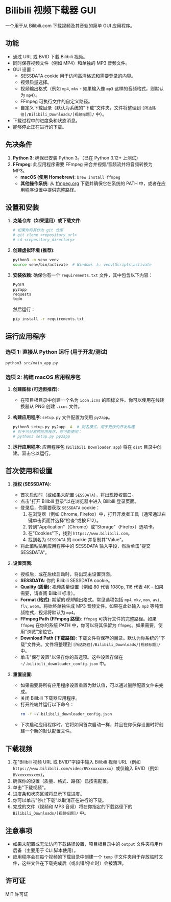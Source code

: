 # Bilibili 视频下载器 GUI

一个用于从 Bilibili.com 下载视频及其音轨的简单 GUI 应用程序。

## 功能

- 通过 URL 或 BVID 下载 Bilibili 视频。
- 同时保存视频文件（例如 MP4）和单独的 MP3 音频文件。
- GUI 设置：
    - SESSDATA cookie 用于访问高清格式和需要登录的内容。
    - 视频质量选择。
    - 视频输出格式（例如 `mp4`, `mkv` - 如果输入像 `mp3` 这样的音频格式，则默认为 `mp4`）。
    - FFmpeg 可执行文件的自定义路径。
    - 自定义下载目录（默认为系统的"下载"文件夹，文件将整理到 `[所选路径]/Bilibili_Downloads/[视频标题]/` 中）。
- 下载过程中的进度条和状态消息。
- 能够停止正在进行的下载。

## 先决条件

1.  **Python 3**: 确保已安装 Python 3。（已在 Python 3.12+ 上测试）
2.  **FFmpeg**: 此应用程序需要 FFmpeg 来合并视频/音频流并将音频转换为 MP3。
    -   **macOS (使用 Homebrew)**: `brew install ffmpeg`
    -   **其他操作系统**: 从 [ffmpeg.org](https://ffmpeg.org/download.html) 下载并确保它在系统的 PATH 中，或者在应用程序设置中提供完整路径。

## 设置和安装

1.  **克隆仓库（如果适用）或下载文件**:
    ```bash
    # 如果你将其作为 git 仓库
    # git clone <repository_url>
    # cd <repository_directory>
    ```

2.  **创建虚拟环境 (推荐)**:
    ```bash
    python3 -m venv venv
    source venv/bin/activate  # Windows 上: venv\Scripts\activate
    ```

3.  **安装依赖**:
    确保你有一个 `requirements.txt` 文件，其中包含以下内容：
    ```txt
    PyQt5
    py2app
    requests
    tqdm
    ```
    然后运行：
    ```bash
    pip install -r requirements.txt
    ```

## 运行应用程序

### 选项 1: 直接从 Python 运行 (用于开发/测试)

```bash
python3 src/main_app.py
```

### 选项 2: 构建 macOS 应用程序包

1.  **创建图标 (可选但推荐)**:
    -   在项目根目录中创建一个名为 `icon.icns` 的图标文件。你可以使用在线转换器从 PNG 创建 `.icns` 文件。

2.  **构建应用程序**:
    `setup.py` 文件配置为使用 `py2app`。
    ```bash
    python3 setup.py py2app -A  # 别名模式，用于更快的开发构建
    # 对于可分发的应用程序，你可能使用：
    # python3 setup.py py2app
    ```

3.  **运行应用程序**:
    应用程序包 (`Bilibili Downloader.app`) 将在 `dist` 目录中创建。双击它以运行。

## 首次使用和设置

1.  **授权 (SESSDATA)**:
    -   首次启动时（或如果未配置 `SESSDATA`），将出现授权窗口。
    -   点击"打开 Bilibili 登录"以在浏览器中进入 Bilibili 登录页面。
    -   登录后，你需要获取 `SESSDATA` cookie：
        1.  在浏览器（例如 Chrome, Firefox）中，打开开发者工具（通常通过右键单击页面并选择"检查"或按 F12）。
        2.  转到"Application"（Chrome）或"Storage"（Firefox）选项卡。
        3.  在"Cookies"下，找到 `https://www.bilibili.com`。
        4.  找到名为 `SESSDATA` 的 cookie 并复制其"Value"。
    -   将此值粘贴到应用程序中的 SESSDATA 输入字段，然后单击"提交 SESSDATA"。

2.  **设置页面**:
    -   授权后，或在后续启动时，将出现主设置页面。
    -   **SESSDATA**: 你的 Bilibili SESSDATA cookie。
    -   **Quality (质量)**: 视频质量设置（例如 80 代表 1080p, 116 代表 4K - 如果需要，请查阅 Bilibili 标准）。
    -   **Format (格式)**: 期望的*视频*输出格式。常见选项包括 `mp4`, `mkv`, `mov`, `avi`, `flv`, `webm`。将始终单独生成 MP3 音频文件。如果在此处输入 `mp3` 等纯音频格式，视频将默认为 `mp4`。
    -   **FFmpeg Path (FFmpeg 路径)**: `ffmpeg` 可执行文件的完整路径。如果 `ffmpeg` 在你的系统 PATH 中，你可以将其保留为 `ffmpeg`。如果需要，使用"浏览"定位它。
    -   **Download Path (下载路径)**: 下载文件将保存的目录。默认为你系统的"下载"文件夹。文件将整理到 `[所选路径]/Bilibili_Downloads/[视频标题]/` 中。
    -   单击"保存设置"以保存你的首选项。这些设置存储在 `~/.bilibili_downloader_config.json` 中。

3.  **重置设置**:
    -   如果需要将所有应用程序设置重置为默认值，可以通过删除配置文件来完成。
    -   关闭 Bilibili 下载器应用程序。
    -   打开终端并运行以下命令：
        ```bash
        rm -f ~/.bilibili_downloader_config.json
        ```
    -   下次启动应用程序时，它将如同首次启动一样，并且在你保存设置时将创建一个新的默认配置文件。

## 下载视频

1.  在"Bilibili 视频 URL 或 BVID"字段中输入 Bilibili 视频 URL（例如 `https://www.bilibili.com/video/BVxxxxxxxxxx`）或仅输入 BVID（例如 `BVxxxxxxxxxx`）。
2.  确保你的设置（质量、格式、路径）已按需配置。
3.  单击"下载视频"。
4.  进度条和状态区域将显示下载进度。
5.  你可以单击"停止下载"以取消正在进行的下载。
6.  完成的文件（视频和 MP3 音频）将在你指定的下载路径下的 `Bilibili_Downloads/[视频标题]/` 中。

## 注意事项

- 如果未配置或无法访问下载路径设置，项目根目录中的 `output` 文件夹将用作后备（主要用于 CLI 脚本使用）。
- 应用程序会在每个视频的下载目录中创建一个 `temp` 子文件夹用于存放临时文件，这些文件在下载完成后（或出错/停止时）会被清理。

## 许可证
MIT 许可证 